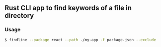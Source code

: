 ## Rust CLI app to find keywords of a file in directory

### Usage

```bash
$ findline --package react --path ./my-app -f package.json --exclude
```
